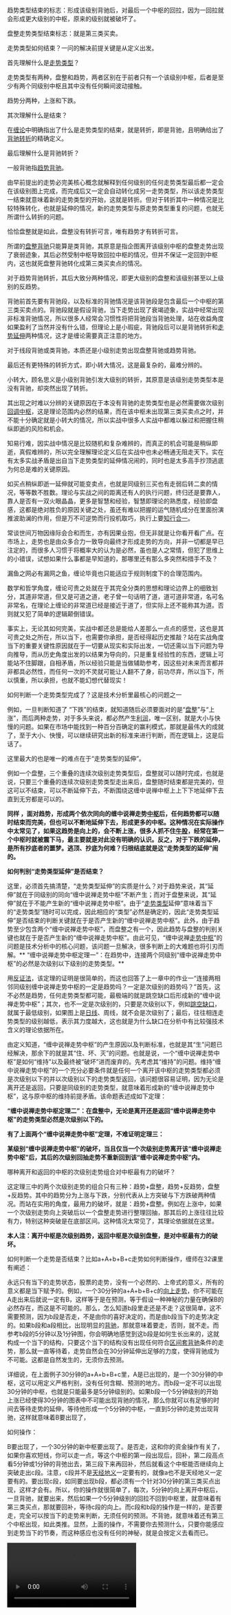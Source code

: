 趋势类型结束的标志：形成该级别背驰后，对最后一个中枢的回拉，因为一回拉就会形成更大级别的中枢，原来的级别就被破坏了。

盘整走势类型结束标志：就是第三类买卖。

走势类型如何结束？一问的解决前提关键是从定义出发。

首先理解什么是[走势类型](https://www.zhihu.com/search?q=走势类型&search_source=Entity&hybrid_search_source=Entity&hybrid_search_extra={"sourceType"%3A"answer"%2C"sourceId"%3A128353064})？

走势类型有两种，盘整和趋势，两者区别在于前者只有一个该级别中枢，后者是至少有两个同级别中枢且其中没有任何瞬间波动接触。

趋势分两种，上涨和下跌。

其次理解什么是结束？

在[缠论](https://www.zhihu.com/search?q=缠论&search_source=Entity&hybrid_search_source=Entity&hybrid_search_extra={"sourceType"%3A"answer"%2C"sourceId"%3A128353064})中明确指出了什么是走势类型的结束，就是转折，即是背驰，且明确给出了[背驰转折](https://www.zhihu.com/search?q=背驰转折&search_source=Entity&hybrid_search_source=Entity&hybrid_search_extra={"sourceType"%3A"answer"%2C"sourceId"%3A128353064})的精确定义。

最后理解什么是背驰转折？

一般背驰指[趋势背驰](https://www.zhihu.com/search?q=趋势背驰&search_source=Entity&hybrid_search_source=Entity&hybrid_search_extra={"sourceType"%3A"answer"%2C"sourceId"%3A128353064})。

由早前提出的走势必完美核心概念就解释到任何级别的任何走势类型最后都一定会在该级别图上完成，而完成后又一定会自动转化成另一走势类型，所以该走势类型一结束就意味着新的走势类型的开始，这就是转折。但对于转折其中一种情况是比较特殊转化，也就是延伸的情况，新的走势类型与原走势类型重复的问题，也就无所谓什么转折的问题。

恰恰盘整就是如此，盘整没有转折可言，唯有趋势才有转折可言。

所谓的[盘整背驰](https://www.zhihu.com/search?q=盘整背驰&search_source=Entity&hybrid_search_source=Entity&hybrid_search_extra={"sourceType"%3A"answer"%2C"sourceId"%3A128353064})只能算是类背驰，其原意是指企图离开该级别中枢的盘整走势出现了衰弱迹象，其后必然受制中枢导致回拉中枢的情况，但并不保证一定回到中枢内，这也就死盘整背驰转化成第三类买卖点的情况。

对于趋势背驰转折，其后大致分两种情况，即更大级别的盘整和该级别甚至以上级别的反趋势。

背驰前首先要有背驰段，以及标准的背驰情况是该背驰段是包含最后一个中枢的第三类买卖点的。背驰段就是假设背驰，当下走势出现了衰竭迹象，实战中经常出现非标准背驰情况，所以很多人经常会习惯性将把背驰段当背驰处理，站在收益角度如果盈利了当然并没有什么错，但理论上是小瑕疵，背驰段后可以是背驰转折和[走势延伸](https://www.zhihu.com/search?q=走势延伸&search_source=Entity&hybrid_search_source=Entity&hybrid_search_extra={"sourceType"%3A"answer"%2C"sourceId"%3A128353064})两种情况，这才是缠论需要真正注意的地方。

对于线段背驰或类背驰，本质还是小级别走势出现盘整背驰或趋势背驰。

最后还有更特殊的转折方式，即小转大情况，这是最复杂的，最难分辨的。

小转大，顾名思义是小级别背驰引发大级别的转折，其原意是该级别走势类型本是没有背驰，却突然出现了转折。

其出现之时难以分辨的关键原因在于本没有背驰的走势类型也是必然需要做次级别[回调中枢](https://www.zhihu.com/search?q=回调中枢&search_source=Entity&hybrid_search_source=Entity&hybrid_search_extra={"sourceType"%3A"answer"%2C"sourceId"%3A128353064})，这是理论范围内必然的结果，而在该中枢未出现第三类买卖点之时，并不能十分确定就是小转大的情况，所以实战中很多人实战中都难以躲过和把握住稍纵即逝的风险和机会。

知易行难，因实战中情况是比较随机和复杂难辨的，而真正的机会可能是稍纵即逝，真假难辨的，所以完全理解理论定义后在实战中也未必畅通无阻走天下。实在有太多实战矛盾是出自当下走势类型的延伸情况闹的，同时也是太多高手抄顶逃底为何总是难的关键原因。

如买点稍纵即逝一延伸就可能变卖点，也就是同级别三买也有走弱后转二卖的情况，等等数不胜数。理论与实战之间的距离还有人的执行问题，终归还是要靠人，靠人是否有一双火眼晶晶，更多是智慧和经验，智慧即理论的熟悉度，经验即盘感，这都是绝对胜负的原因关键之处，虽还有难以把握的运气随机成分在里面扮演推波助澜的作用，但是万不可逆势而行投机取巧，执行上要[知行合一](https://www.zhihu.com/search?q=知行合一&search_source=Entity&hybrid_search_source=Entity&hybrid_search_extra={"sourceType"%3A"answer"%2C"sourceId"%3A128353064})。

常谈世间万物因缘际会合和而生，亦有因果业抱，但无非就是让你看开看广点。在市场上，走势也是由众多合力一致导向最终才形成走势的方向，并非一切都是早已注定的，而很多人习惯于将概率大的认为是必然，虽也是人之常情，但犯了思维上的小错误，试想如果什么事都是早知道的，那哪里还有那么多突然和措手不及？

漏鱼之网必有漏网之鱼，缠论毕竟也只能适应于规则制度下的合理范围内。

数学和哲学角度，缠论可贵之处就在于其完全分类的思想和理论边界上的细致划分，其道非常道，但又是可道之道，老子曾一句话明了道，道可道非常道，名可名非常名，在理论上缠论的非常道已经是接近于道了，但实际上还不能称其为道。否则就又犯了简单的逻辑颠倒错误。

事实上，无论其如何完美，实战中都还总是能给人差那么一点点的感觉，这也是其可贵之处之所在，所以当下，也需要你承担，是否经得起历史推敲？站在实战角度当下的重要关键性原因就在于一切要从现实和实际出发，一切还需以当下问题为导向推导，而从历史角度出发的以结果为导向的，只是重复经验性的东西，逻辑上可能站不住脚跟，自相矛盾，所以经验只能是当做辅助参考，因这些对未来而言都并非都具必然性，而任何一次的不灵就可能让人翻不了身，前功尽弃，所以当下，所以慎重，所以承担，也就不能幻想代替现实！





如何判断一个走势类型完成了？这是技术分析里最核心的问题之一

例如，一旦判断知道了 “下跌”的结束，就知道随后必须要面对的是“[盘整](https://www.zhihu.com/search?q=盘整&search_source=Entity&hybrid_search_source=Entity&hybrid_search_extra={"sourceType"%3A"article"%2C"sourceId"%3A"413649503"})”与“上涨”，而后两种走势，对于多头来说，都必然产生[利润](https://www.zhihu.com/search?q=利润&search_source=Entity&hybrid_search_source=Entity&hybrid_search_extra={"sourceType"%3A"article"%2C"sourceId"%3A"413649503"})，唯一区别，就是大小与快慢的问题。如果在市场中能找到一种百分百确定的赢利模式，那就是最伟大的成就了，至于大小、快慢，可以继续研究出新的标准来进行判断，而在逻辑上，这是后话了。

这里最大的也是唯一的难点在于“走势类型的延伸”。

例如一个盘整，三个重叠的连续次级别走势类型后，盘整就可以随时完成，也就是说，只要三个重叠的连续次级别走势类型走出来后，盘整随时结束都是完美的，但这可以不结束，可以不断延伸下去，不断围绕这缠中说禅中枢上上下下地延伸下去直到无穷都是可以的。

**同样 ，面对趋势，形成两个依次同向的缠中说禅走势[中枢](https://www.zhihu.com/search?q=中枢&search_source=Entity&hybrid_search_source=Entity&hybrid_search_extra={"sourceType"%3A"article"%2C"sourceId"%3A"413649503"})后，任何趋势都可以随时结束而完美，但也可以不断地延伸下去，形成更多的中枢。这种情况在实际操作中太常见了，如果这趋势是向上的，会不断上涨，很多人抓不住[牛股](https://www.zhihu.com/search?q=牛股&search_source=Entity&hybrid_search_source=Entity&hybrid_search_extra={"sourceType"%3A"article"%2C"sourceId"%3A"413649503"})，经常在第一个中枢时就被震下马，最主要就是对此没有明确的认识。反之，对于下跌的延伸，是所有抄底者的噩梦。逃顶、抄底为何难？归根结底就是这“走势类型的延伸”闹的。**

**如何判别“走势类型延伸”是否结束？**

这里，必须首先搞清楚，“走势类型延伸”的实质是什么？对于趋势来说，其“延伸”就在于同级别的同向“缠中说禅走势中枢”不断产生；而对于盘整来说，其“延伸”就在于不能产生新的“缠中说禅走势中枢”。由于“[走势类型](https://www.zhihu.com/search?q=走势类型&search_source=Entity&hybrid_search_source=Entity&hybrid_search_extra={"sourceType"%3A"article"%2C"sourceId"%3A"413649503"})延伸”意味着当下的“走势类型”随时可以完成，因此相应的“类型”必然是确定的，因此“走势类型延伸”是否结束的判断关键就在于是否产生新的“缠中说禅走势中枢”。此外，由于趋势至少包含两个“缠中说禅走势中枢”，而盘整之有一个，因此趋势与盘整的判别关键也就在于是否产生新的“缠中说禅走势中枢”。由此可见，“缠中说禅[走势中枢](https://www.zhihu.com/search?q=走势中枢&search_source=Entity&hybrid_search_source=Entity&hybrid_search_extra={"sourceType"%3A"article"%2C"sourceId"%3A"413649503"})”的问题是技术分析中的核心问题，该问题一旦解决，很多判断上的大难题也将引刃而解。**
“缠中说禅走势中枢定理一”：在趋势中，连接两个同级别“缠中说禅走势中枢”的必然是次级别以下级别的走势类型。**

用[反证法](https://www.zhihu.com/search?q=反证法&search_source=Entity&hybrid_search_source=Entity&hybrid_search_extra={"sourceType"%3A"article"%2C"sourceId"%3A"413649503"})，该定理的证明是很简单的，而这也回答了上一章中的作业一“连接两相邻同级别缠中说禅走势中枢的一定是趋势吗？一定是次级别的趋势吗？”首先，这不必然是趋势，任何走势类型都可能，最极端的就是跳空缺口后形成新的“缠中说禅走势中枢”；其次，也不一定是次级别的，只要是次级别以下，例如[跳空缺口](https://www.zhihu.com/search?q=跳空缺口&search_source=Entity&hybrid_search_source=Entity&hybrid_search_extra={"sourceType"%3A"article"%2C"sourceId"%3A"413649503"})，就属于最低级别，如果图上是[日线](https://www.zhihu.com/search?q=日线&search_source=Entity&hybrid_search_source=Entity&hybrid_search_extra={"sourceType"%3A"article"%2C"sourceId"%3A"413649503"})、周线，就不会是次级别了；最后，往往相连走势类型的级别越低，表示其力度越大，这也就是为什么缺口在分析中有比较强技术含义的理论依据所在。

由定义知道，“缠中说禅走势中枢”的产生原因以及判断标准，也就是其“生”问题已经解决，那余下的就是其“住、坏、灭”的问题。也就是说，一个“缠中说禅走势中枢”是如何“维持”以及最终被“破坏”进而废弃的。先考虑其“维持”的问题。维持“缠中说禅走势中枢”的一个充分必要条件就是任何一个离开该中枢的走势类型都必须是次级别以下的并以次级别以下的走势类型返回，该问题很容易证明，因为无论是离开还是返回，只要是同级别的走势类型，就意味着形成新的“缠中说禅走势中枢”，这与原中枢的维持前提矛盾。该命题表述成如下定理：

**“缠中说禅走势中枢定理二”：在盘整中，无论是离开还是返回“缠中说禅走势中枢”的走势类型必然是次级别以下的。**

**有了上面两个“缠中说禅走势中枢”定理，不难证明定理三：**

**某级别“缠中说禅走势中枢”的破坏，当且仅当一个次级别走势离开该“缠中说禅走势中枢”后，其后的次级别回抽走势不重新回到该“缠中说禅走势中枢”内。**

哪种离开和返回的中枢的次级别走势组合对中枢最有力的破坏？

这定理三中的两个次级别走势的组合只有三种：趋势+盘整，趋势+反趋势，盘整+反趋势。其中的趋势分为上涨与下跌，分别代表从上方突破与下方跌破两种情况。而站在实用的角度，最用力的破坏，就是：趋势+盘整。例如在上涨中，如果一个次级别走势向上突破后以一个盘整走势进行整理回抽，那其后的上涨往往比较有力，特别这种突破是在底部区间。这种情况太常见了，其理论依据就在这里。

**本人注：离开中枢是次级别趋势，返回中枢是次级别盘整，是对中枢最有力的破坏。**

如何判断一个走势是否结束？比如a+A+b+B+c走势如何判断操作，缠师在32课里有阐述：

永远只有当下的走势状态，股票的走势，没有一个必然的、上帝式的意义，所有的意义都是当下赋予的。例如，一个30分钟的a+A+b+B+c的[向上走势](https://www.zhihu.com/search?q=向上走势&search_source=Entity&hybrid_search_source=Entity&hybrid_search_extra={"sourceType"%3A"article"%2C"sourceId"%3A"413649503"})，你不可能在A走出来后就说一定有B，这样等于是在预测，等于假设一种神秘的力量在确保B的必然存在，而这是不可能的。那么，怎么知道b段里走还是不走？这很简单，这不需要预测，因为b段是否走，不是由你的喜好决定的，而是由b段当下的走势决定的。如果b段和a段相比，出现明显的[背驰](https://www.zhihu.com/search?q=背驰&search_source=Entity&hybrid_search_source=Entity&hybrid_search_extra={"sourceType"%3A"article"%2C"sourceId"%3A"413649503"})，那就意味着要走，否则，就不走。而参考b段的5分钟以及1分钟图，你会明确地感觉到这b段是如何生长出来的，这就构成一个当下的结构，只要这个当下的结构没有出现任何符合[区间套背驰](https://www.zhihu.com/search?q=区间套背驰&search_source=Entity&hybrid_search_source=Entity&hybrid_search_extra={"sourceType"%3A"article"%2C"sourceId"%3A"413649503"})条件的走势，那么就一直等待着，走势自然会在30分钟延伸出足够的力度，使得背驰成为不可能。这都是自然发生的，无须你去预测。

详细说，在上面例子30分钟的a+A+b+B+c里，A是已出现的，是一个30分钟的中枢，这可以用定义严格判别，没有任何含糊、预测的地方。而b段一定不可以出现30分钟的中枢，也就是只能最多是5分钟级别的。如果b段一个5分钟级别的开始上涨已经使得30分钟的图表中不可能出现背驰的情况，那么你就可以有足够的时间去等待走势的延伸，等待他形成一个5分钟的中枢，一直到5分钟的走势出现背驰，这样就意味着B要出现了，

如何操作：

B要出现了，一个30分钟的新中枢要出现了。是否走，这和你的资金操作有关了，如果你喜欢短线，你可以走一点，等这个中枢的第一段出现后，回补，第二段高点看5分钟或1分钟的背弛出去，第三段下来再回补，然后就看这个中枢能否继续向上突破走出c段。注意，c段并不是[天经地义](https://www.zhihu.com/search?q=天经地义&search_source=Entity&hybrid_search_source=Entity&hybrid_search_extra={"sourceType"%3A"article"%2C"sourceId"%3A"413649503"})一定要有的，就像a也不是天经地义一定要有的。要出现c段，如同要出现b段，都必须有一个针对30分钟的第三类买点出现，这样才会有。所以，你的操作就很简单了，每次，5分钟的向上离开中枢后，一旦背驰，就要出来，然后如果一个5分钟级别的回拉不回到中枢里，就意味着有第三类买点，那就要回补，等待c段的向上。而c段和b段的操作是一样的，是否要走，完全可以按当下的走势来判断，无须任何的预测。不背驰，就意味着还有第三个中枢出现，如此类推。显然，上面的操作，不需要你去预测什么，只要你能感应到走势当下的节奏，而这种感应也没有任何的神秘，就是会按定义去看而已。



<video src="video/(4%20%E5%B0%81%E7%A7%81%E4%BF%A1%206%20%E6%9D%A1%E6%B6%88%E6%81%AF)%20%E8%B5%B0%E5%8A%BF%E7%B1%BB%E5%9E%8B%E7%9A%84%E7%BB%93%E6%9D%9F%20-%20%E6%90%9C%E7%B4%A2%E7%BB%93%E6%9E%9C%20-%20%E7%9F%A5%E4%B9%8E.mp4"></video>